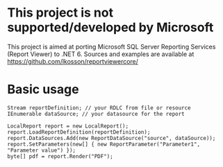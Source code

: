 # This project is not supported/developed by Microsoft

This project is aimed at porting Microsoft SQL Server Reporting Services (Report Viewer) to .NET 6. Sources and examples are available at https://github.com/lkosson/reportviewercore/

# Basic usage


    Stream reportDefinition; // your RDLC from file or resource
    IEnumerable dataSource; // your datasource for the report
    
    LocalReport report = new LocalReport();
    report.LoadReportDefinition(reportDefinition);
    report.DataSources.Add(new ReportDataSource("source", dataSource));
    report.SetParameters(new[] { new ReportParameter("Parameter1", "Parameter value") });
    byte[] pdf = report.Render("PDF");
